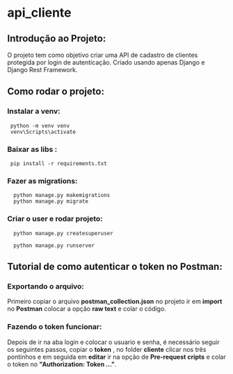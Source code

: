 ﻿# api_cliente
 
## Introdução ao Projeto:
 O projeto tem como objetivo criar uma API de cadastro de clientes protegida por login de autenticação. Criado usando apenas Django e Django Rest Framework.

## Como rodar o projeto:
 ### Instalar a venv:
 ```
  python -m venv venv 
  venv\Scripts\activate
 ```
 ### Baixar as libs :
 ```
  pip install -r requirements.txt
 ```
### Fazer as migrations:
```
  python manage.py makemigrations
  python manage.py migrate 
```
### Criar o user e rodar projeto:
```
  python manage.py createsuperuser 
```
```
  python manage.py runserver
```
## Tutorial de como autenticar o token no Postman:
### Exportando o arquivo:
Primeiro copiar o arquivo **postman_collection.json** no projeto ir em **import** no **Postman** colocar a opção **raw text** e colar o código.
### Fazendo o token funcionar:
Depois de ir na aba login e colocar o usuario e senha, é necessário seguir os seguintes passos, copiar o **token** , no folder **cliente** 
clicar nos três pontinhos e em seguida em **editar** ir na opção de **Pre-request cripts** e colar o token no **"Authorization: Token ..."**. 


